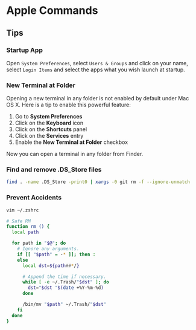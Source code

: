 # Apple Commands

## Tips

### Startup App

Open `System Preferences`, select `Users & Groups` and click on your name, select `Login Items` and select the apps what you wish launch at startup.

### New Terminal at Folder

Opening a new terminal in any folder is not enabled by default under Mac OS X. Here is a tip to enable this powerful feature:

1. Go to **System Preferences**
2. Click on the **Keyboard** icon
3. Click on the **Shortcuts** panel
4. Click on the **Services** entry
5. Enable the **New Terminal at Folder** checkbox

Now you can open a terminal in any folder from Finder.

### Find and remove .DS_Store files

```sh
find . -name .DS_Store -print0 | xargs -0 git rm -f --ignore-unmatch
```

### Prevent Accidents

```sh
vim ~/.zshrc

# Safe RM
function rm () {
  local path

  for path in "$@"; do
    # Ignore any arguments.
    if [[ "$path" = -* ]]; then :
    else
      local dst=${path##*/}

      # Append the time if necessary.
      while [ -e ~/.Trash/"$dst" ]; do
        dst="$dst "$(date +%Y-%m-%d)
      done

      /bin/mv "$path" ~/.Trash/"$dst"
    fi
  done
}
```
